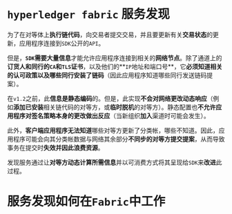 # `hyperledger fabric` 服务发现

为了在对等体上**执行链代码**，向交易者提交交易，并且要更新有关**交易状态**的更新，应用程序连接到`SDK`公开的`API`。

但是，**`SDK`需要大量信息**才能允许应用程序连接到相关的**网络节点**。除了通道上的**订货人和同行的`CA`和`TLS`证书**，以及他们的**`IP`地址和端口号**，它**必须知道相关的认可政策以及哪些同行安装了链码**（因此应用程序知道哪些同行发送链码提案）。

在`v1.2`之前，此**信息是静态编码**的。但是，此实现**不会对网络更改动态响应**（例如**添加已安装**相关链代码的对等方，或**临时脱机**的对等方）。静态配置也**不允许应用程序对签名策略本身的更改做出反应**（当新组织**加入**渠道时可能会发生）。

此外，**客户端应用程序无法知道**哪些对等方更新了分类帐，哪些不知道。因此，应用程序可能会向其分类帐数据与网络其余部分**不同步的对等方提交提案**，从而导致事务在提交时**失效并因此浪费资源**。

发现服务通过让**对等方动态计算所需信息**并以可消费方式将其呈现给`SDK`来**改进**此过程。

# 服务发现如何在`Fabric`中工作

